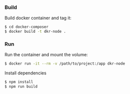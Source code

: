 ### Build

Build docker container and tag it:

```sh
$ cd docker-composer
$ docker build -t dkr-node .
```
### Run

Run the container and mount the volume:

```sh
$ docker run -it --rm -v /path/to/project:/app dkr-node
```
Install dependencies

```sh
$ npm install
$ npm run build
```
